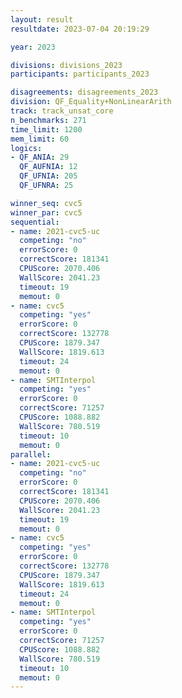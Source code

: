 ```yaml
---
layout: result
resultdate: 2023-07-04 20:19:29

year: 2023

divisions: divisions_2023
participants: participants_2023

disagreements: disagreements_2023
division: QF_Equality+NonLinearArith
track: track_unsat_core
n_benchmarks: 271
time_limit: 1200
mem_limit: 60
logics:
- QF_ANIA: 29
  QF_AUFNIA: 12
  QF_UFNIA: 205
  QF_UFNRA: 25

winner_seq: cvc5
winner_par: cvc5
sequential:
- name: 2021-cvc5-uc
  competing: "no"
  errorScore: 0
  correctScore: 181341
  CPUScore: 2070.406
  WallScore: 2041.23
  timeout: 19
  memout: 0
- name: cvc5
  competing: "yes"
  errorScore: 0
  correctScore: 132778
  CPUScore: 1879.347
  WallScore: 1819.613
  timeout: 24
  memout: 0
- name: SMTInterpol
  competing: "yes"
  errorScore: 0
  correctScore: 71257
  CPUScore: 1088.882
  WallScore: 780.519
  timeout: 10
  memout: 0
parallel:
- name: 2021-cvc5-uc
  competing: "no"
  errorScore: 0
  correctScore: 181341
  CPUScore: 2070.406
  WallScore: 2041.23
  timeout: 19
  memout: 0
- name: cvc5
  competing: "yes"
  errorScore: 0
  correctScore: 132778
  CPUScore: 1879.347
  WallScore: 1819.613
  timeout: 24
  memout: 0
- name: SMTInterpol
  competing: "yes"
  errorScore: 0
  correctScore: 71257
  CPUScore: 1088.882
  WallScore: 780.519
  timeout: 10
  memout: 0
---
```

